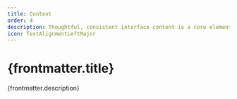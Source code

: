 ```yaml
---
title: Content
order: 4
description: Thoughtful, consistent interface content is a core element of a well-designed user experience.
icon: TextAlignmentLeftMajor
---
```


# {frontmatter.title}

<Lede>{frontmatter.description}</Lede>

<RichCardGrid cards={posts} category="content" />
